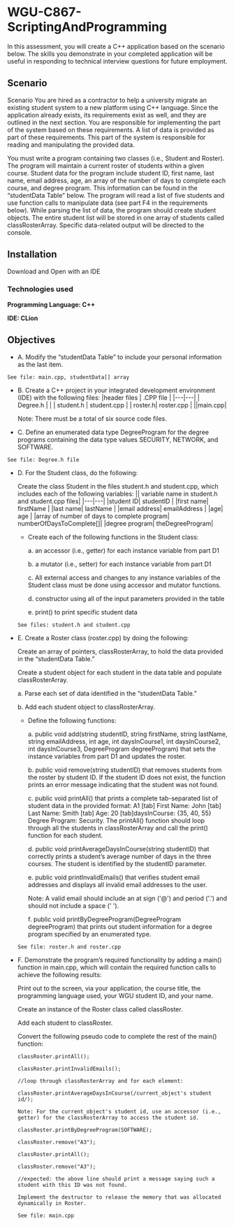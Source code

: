 # WGU-C867-ScriptingAndProgramming
In this assessment, you will create a C++ application based on the scenario below. The skills you demonstrate in your completed application will be useful in responding to technical interview questions for future employment.
## Scenario
Scenario You are hired as a contractor to help a university migrate an existing student system to a new platform using C++ language. Since the application already exists, its requirements exist as well, and they are outlined in the next section. You are responsible for implementing the part of the system based on these requirements. A list of data is provided as part of these requirements. This part of the system is responsible for reading and manipulating the provided data.

You must write a program containing two classes (i.e., Student and Roster). The program will maintain a current roster of students within a given course. Student data for the program include student ID, first name, last name, email address, age, an array of the number of days to complete each course, and degree program. This information can be found in the “studentData Table” below. The program will read a list of five students and use function calls to manipulate data (see part F4 in the requirements below). While parsing the list of data, the program should create student objects. The entire student list will be stored in one array of students called classRosterArray. Specific data-related output will be directed to the console.

## Installation
Download and Open with an IDE

### Technologies used
**Programming Language: C++**

**IDE: CLion**


## Objectives
+ A. Modify the “studentData Table” to include your personal information as the last item.

```
See file: main.cpp, studentData[] array
```

+ B. Create a C++ project in your integrated development environment (IDE) with the following files:
    |header files | .CPP file |
    |---|---|
    | Degree.h  | |
    | student.h | student.cpp |
    | roster.h| roster.cpp |
    ||main.cpp|


    Note: There must be a total of six source code files.

+ C. Define an enumerated data type DegreeProgram for the degree programs containing the data type values SECURITY, NETWORK, and SOFTWARE.
```
See file: Degree.h file
```

+ D. For the Student class, do the following:

    Create the class Student in the files student.h and student.cpp, which includes each of the following variables:
    || variable name in student.h and student.cpp files|
    |---|---|
    |student ID| studentID |
    |first name| firstName |
    |last name| lastName |
    |email address| emailAddress |
    |age| age |
    |array of number of days to complete program| numberOfDaysToComplete[]|
    |degree program| theDegreeProgram|

    + Create each of the following functions in the Student class:

        a. an accessor (i.e., getter) for each instance variable from part D1

        b. a mutator (i.e., setter) for each instance variable from part D1

        c. All external access and changes to any instance variables of the Student class must be done using accessor and mutator functions.

        d. constructor using all of the input parameters provided in the table

        e. print() to print specific student data

    ```
    See files: student.h and student.cpp
    ```

+ E. Create a Roster class (roster.cpp) by doing the following:

    Create an array of pointers, classRosterArray, to hold the data provided in the “studentData Table.”

    Create a student object for each student in the data table and populate classRosterArray.

    a. Parse each set of data identified in the “studentData Table.”

    b. Add each student object to classRosterArray.

    + Define the following functions:

        a. public void add(string studentID, string firstName, string lastName, string emailAddress, int age, int daysInCourse1, int daysInCourse2, int daysInCourse3, DegreeProgram degreeProgram) that sets the instance variables from part D1 and updates the roster.

        b. public void remove(string studentID) that removes students from the roster by student ID. If the student ID does not exist, the function prints an error message indicating that the student was not found.

        c. public void printAll() that prints a complete tab-separated list of student data in the provided format: A1 [tab] First Name: John [tab] Last Name: Smith [tab] Age: 20 [tab]daysInCourse: {35, 40, 55} Degree Program: Security. The printAll() function should loop through all the students in classRosterArray and call the print() function for each student.

        d. public void printAverageDaysInCourse(string studentID) that correctly prints a student’s average number of days in the three courses. The student is identified by the studentID parameter.

        e. public void printInvalidEmails() that verifies student email addresses and displays all invalid email addresses to the user.

        Note: A valid email should include an at sign ('@') and period ('.') and should not include a space (' ').

        f. public void printByDegreeProgram(DegreeProgram degreeProgram) that prints out student information for a degree program specified by an enumerated type.

    ```
    See file: roster.h and roster.cpp 
    ```
+ F. Demonstrate the program’s required functionality by adding a main() function in main.cpp, which will contain the required function calls to achieve the following results:

    Print out to the screen, via your application, the course title, the programming language used, your WGU student ID, and your name.

    Create an instance of the Roster class called classRoster.

    Add each student to classRoster.

    Convert the following pseudo code to complete the rest of the main() function:
    ```
    classRoster.printAll();

    classRoster.printInvalidEmails();

    //loop through classRosterArray and for each element:

    classRoster.printAverageDaysInCourse(/current_object's student id/);

    Note: For the current_object's student id, use an accessor (i.e., getter) for the classRosterArray to access the student id.

    classRoster.printByDegreeProgram(SOFTWARE);

    classRoster.remove("A3");

    classRoster.printAll();

    classRoster.remove("A3");

    //expected: the above line should print a message saying such a student with this ID was not found.

    Implement the destructor to release the memory that was allocated dynamically in Roster.
    ```
    ```
    See file: main.cpp 
    ```
